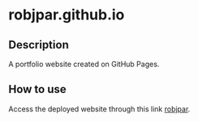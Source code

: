 # robjpar.github.io

## Description

A portfolio website created on GitHub Pages.

## How to use

Access the deployed website through this link [robjpar](https://robjpar.github.io).
